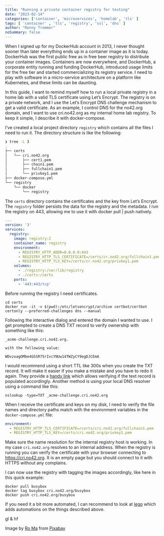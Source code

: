 ```yaml
---
title: "Running a private container registry for testing"
date: "2023-02-14"
categories: ['container', 'microservices', 'homelab', 'tls' ]
tags: [ 'container' , 'tls', 'registry', 'ssl', 'dns' ]
author: "Ronny Trommer"
noSummary: false
---
```


When I signed up for my DockerHub account in 2013, I never thought sooner than later everything ends up in a container image as it is today. DockerHub was the first public free as in free beer registry to distribute your container images. Containers are now everywhere, and DockerHub, a corporate entity running and funding DockerHub, introduced usage limits for the free tier and started commercializing its registry service. I need to play with software in a micro-service architecture on a platform like Kubernetes, and these limits can be daunting.

In this guide, I want to remind myself how to run a local private registry in a home lab with a valid TLS certificate using Let’s Encrypt. The registry is on a private network, and I use the Let’s Encrypt DNS challenge mechanism to get a valid certificate. As an example, I control DNS for the no42.org domain, and I want to use cri.no42.org as my internal home lab registry.
To keep it simple, I describe it with docker-compose.

I’ve created a local project directory `registry` which contains all the files I need to run it. The directory structure is like the following:

```bash
❯ tree -L 3
.
├── certs
│   └── cri.no42.org
│       ├── cert1.pem
│       ├── chain1.pem
│       ├── fullchain1.pem
│       └── privkey1.pem
├── docker-compose.yml
└── registry
    └── docker
        └── registry
```

The `certs` directory contains the certificates and the key from Let’s Encrypt. The `registry` folder persists the data for the registry and the metadata. I run the registry on 443, allowing me to use it with docker pull | push natively.

```yaml
---
version: '3'
services:
  registry:
    image: registry:2
    container_name: registry
    environment:
      - REGISTRY_HTTP_ADDR=0.0.0.0:443
      - REGISTRY_HTTP_TLS_CERTIFICATE=/certs/cr.no42.org/fullchain1.pem
      - REGISTRY_HTTP_TLS_KEY=/certs/cr.no42.org/privkey1.pem
    volumes:
      - ./registry:/var/lib/registry
      - ./certs:/certs
    ports:
      - '443:443/tcp'
```

Before running the registry I need certificates. 

```
cd certs
docker run -it -v $(pwd):/etc/letsencrypt/archive certbot/certbot certonly --preferred-challenges dns --manual
```

Following the interactive dialog and entered the domain I wanted to use. I get prompted to create a DNS TXT record to verify ownership with something like this:

```
_acme-challenge.cri.no42.org.

with the following value:

WDvzxagOMbe4GSSR75rIvcYNUw14TWZyCY9egDJCEmA
```

I would recommend using a short TTL like 300s when you create the TXT record. It will make it easier if you make a mistake and you have to redo it again. They provide a [handy link](https://toolbox.googleapps.com/apps/dig/#TXT/_acme-challenge.cri.no42.org) which allows verifying if the text record is populated accordingly.
Another method is using your local DNS resolver using a command like this:

```
nslookup -type=TXT _acme-challenge.cri.no42.org
```

When I receive the certificate and keys on my disk, I need to verify the file names and directory paths match with the environment variables in the `docker-compose.yml` file:

```yaml
environment:
  - REGISTRY_HTTP_TLS_CERTIFICATE=/certs/cri.no42.org/fullchain1.pem
  - REGISTRY_HTTP_TLS_KEY=/certs/cri.no42.org/privkey1.pem
```

Make sure the name resolution for the internal registry host is working. In my case `cri.no42.org` resolves to an internal address. When the registry is running you can verify the certificate with your browser connecting to https://cri.no42.org. It is an empty page but you should connect to it with HTTPS without any complains.

I can now use the registry with tagging the images accordingly, like here in this quick example:

```
docker pull busybox
docker tag busybox cri.no42.org/busybox
docker push cri.no42.org/busybox
```

If you need it a bit more automated, I can recommend to look at [lego](https://go-acme.github.io/lego/) which adds automations on the things described above.

gl & hf


Image by [Ro Ma](https://pixabay.com/users/roma1880-2180741/?utm_source=link-attribution&amp;utm_medium=referral&amp;utm_campaign=image&amp;utm_content=3859388) from [Pixabay](https://pixabay.com//?utm_source=link-attribution&amp;utm_medium=referral&amp;utm_campaign=image&amp;utm_content=3859388)
